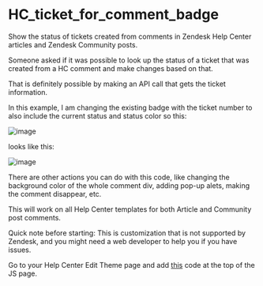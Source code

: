 # HC_ticket_for_comment_badge

Show the status of tickets created from comments in Zendesk Help Center articles and Zendesk Community posts.

Someone asked if it was possible to look up the status of a ticket that was created from a HC comment and make changes based on that.

That is definitely possible by making an API call that gets the ticket information. 

In this example, I am changing the existing badge with the ticket number to also include the current status and status color so this:

![image](https://support.zendesk.com/hc/user_images/l9JFTz2VPfG1eCEFG6LXtA.png)

looks like this:

![image](https://support.zendesk.com/hc/user_images/QodhCdDLgHFmvRWxccsDpw.png)

There are other actions you can do with this code, like changing the background color of the whole comment div, adding pop-up alets, making the comment disappear, etc.

This will work on all Help Center templates for both Article and Community post comments.

Quick note before starting: This is customization that is not supported by Zendesk, and you might need a web developer to help you if you have issues.

Go to your Help Center Edit Theme page and add [this](/script.js) code at the top of the JS page.
